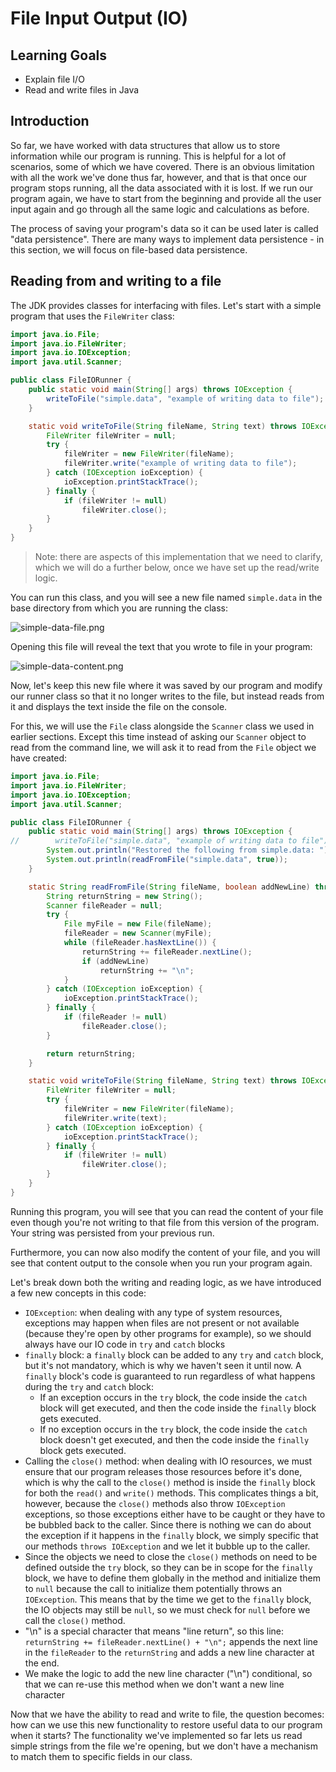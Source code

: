 # File Input Output (IO)

## Learning Goals

- Explain file I/O
- Read and write files in Java

## Introduction

So far, we have worked with data structures that allow us to store information
while our program is running. This is helpful for a lot of scenarios, some of
which we have covered. There is an obvious limitation with all the work we've
done thus far, however, and that is that once our program stops running, all the
data associated with it is lost. If we run our program again, we have to start
from the beginning and provide all the user input again and go through all the
same logic and calculations as before.

The process of saving your program's data so it can be used later is called
"data persistence". There are many ways to implement data persistence - in this
section, we will focus on file-based data persistence.

## Reading from and writing to a file

The JDK provides classes for interfacing with files. Let's start with a simple
program that uses the `FileWriter` class:

```java
import java.io.File;
import java.io.FileWriter;
import java.io.IOException;
import java.util.Scanner;

public class FileIORunner {
    public static void main(String[] args) throws IOException {
        writeToFile("simple.data", "example of writing data to file");
    }

    static void writeToFile(String fileName, String text) throws IOException {
        FileWriter fileWriter = null;
        try {
            fileWriter = new FileWriter(fileName);
            fileWriter.write("example of writing data to file");
        } catch (IOException ioException) {
            ioException.printStackTrace();
        } finally {
            if (fileWriter != null)
                fileWriter.close();
        }
    }
}
```

> Note: there are aspects of this implementation that we need to clarify, which
> we will do a further below, once we have set up the read/write logic.

You can run this class, and you will see a new file named `simple.data` in the
base directory from which you are running the class:

![simple-data-file.png](simple-data-file.png)

Opening this file will reveal the text that you wrote to file in your program:

![simple-data-content.png](simple-data-content.png)

Now, let's keep this new file where it was saved by our program and modify our
runner class so that it no longer writes to the file, but instead reads from it
and displays the text inside the file on the console.

For this, we will use the `File` class alongside the `Scanner` class we used in
earlier sections. Except this time instead of asking our `Scanner` object to
read from the command line, we will ask it to read from the `File` object we
have created:

```java
import java.io.File;
import java.io.FileWriter;
import java.io.IOException;
import java.util.Scanner;

public class FileIORunner {
    public static void main(String[] args) throws IOException {
//        writeToFile("simple.data", "example of writing data to file");
        System.out.println("Restored the following from simple.data: ");
        System.out.println(readFromFile("simple.data", true));
    }

    static String readFromFile(String fileName, boolean addNewLine) throws IOException {
        String returnString = new String();
        Scanner fileReader = null;
        try {
            File myFile = new File(fileName);
            fileReader = new Scanner(myFile);
            while (fileReader.hasNextLine()) {
                returnString += fileReader.nextLine();
                if (addNewLine)
                    returnString += "\n";
            }
        } catch (IOException ioException) {
            ioException.printStackTrace();
        } finally {
            if (fileReader != null)
                fileReader.close();
        }

        return returnString;
    }

    static void writeToFile(String fileName, String text) throws IOException {
        FileWriter fileWriter = null;
        try {
            fileWriter = new FileWriter(fileName);
            fileWriter.write(text);
        } catch (IOException ioException) {
            ioException.printStackTrace();
        } finally {
            if (fileWriter != null)
                fileWriter.close();
        }
    }
}
```

Running this program, you will see that you can read the content of your file
even though you're not writing to that file from this version of the program.
Your string was persisted from your previous run.

Furthermore, you can now also modify the content of your file, and you will see
that content output to the console when you run your program again.

Let's break down both the writing and reading logic, as we have introduced a few
new concepts in this code:

- `IOException`: when dealing with any type of system resources, exceptions may
  happen when files are not present or not available (because they're open by
  other programs for example), so we should always have our IO code in `try` and
  `catch` blocks
- `finally` block: a `finally` block can be added to any `try` and `catch`
  block, but it's not mandatory, which is why we haven't seen it until now. A
  `finally` block's code is guaranteed to run regardless of what happens during
  the `try` and `catch` block:
  - If an exception occurs in the `try` block, the code inside the `catch` block
    will get executed, and then the code inside the `finally` block gets
    executed.
  - If no exception occurs in the `try` block, the code inside the `catch` block
    doesn't get executed, and then the code inside the `finally` block gets
    executed.
- Calling the `close()` method: when dealing with IO resources, we must ensure
  that our program releases those resources before it's done, which is why the
  call to the `close()` method is inside the `finally` block for both the
  `read()` and `write()` methods. This complicates things a bit, however,
  because the `close()` methods also throw `IOException` exceptions, so those
  exceptions either have to be caught or they have to be bubbled back to the
  caller. Since there is nothing we can do about the exception if it happens in
  the `finally` block, we simply specific that our methods `throws IOException`
  and we let it bubble up to the caller.
- Since the objects we need to close the `close()` methods on need to be defined
  outside the `try` block, so they can be in scope for the `finally` block, we
  have to define them globally in the method and initialize them to `null`
  because the call to initialize them potentially throws an `IOException`. This
  means that by the time we get to the `finally` block, the IO objects may still
  be `null`, so we must check for `null` before we call the `close()` method.
- "\n" is a special character that means "line return", so this line:
  `returnString += fileReader.nextLine() + "\n";` appends the next line in the
  `fileReader` to the `returnString` and adds a new line character at the end.
- We make the logic to add the new line character ("\n") conditional, so that we
  can re-use this method when we don't want a new line character

Now that we have the ability to read and write to file, the question becomes:
how can we use this new functionality to restore useful data to our program when
it starts? The functionality we've implemented so far lets us read simple
strings from the file we're opening, but we don't have a mechanism to match them
to specific fields in our class.
